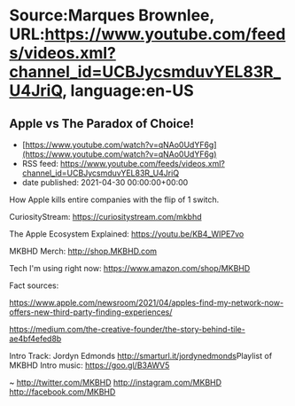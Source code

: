 # Source:Marques Brownlee, URL:https://www.youtube.com/feeds/videos.xml?channel_id=UCBJycsmduvYEL83R_U4JriQ, language:en-US

## Apple vs The Paradox of Choice!
 - [https://www.youtube.com/watch?v=qNAo0UdYF6g](https://www.youtube.com/watch?v=qNAo0UdYF6g)
 - RSS feed: https://www.youtube.com/feeds/videos.xml?channel_id=UCBJycsmduvYEL83R_U4JriQ
 - date published: 2021-04-30 00:00:00+00:00

How Apple kills entire companies with the flip of 1 switch.

CuriosityStream: https://curiositystream.com/mkbhd

The Apple Ecosystem Explained: https://youtu.be/KB4_WIPE7vo


MKBHD Merch: http://shop.MKBHD.com

Tech I'm using right now: https://www.amazon.com/shop/MKBHD

Fact sources:

https://www.apple.com/newsroom/2021/04/apples-find-my-network-now-offers-new-third-party-finding-experiences/

https://medium.com/the-creative-founder/the-story-behind-tile-ae4bf4efed8b

Intro Track: Jordyn Edmonds http://smarturl.it/jordynedmonds​​​​​ 
Playlist of MKBHD Intro music: https://goo.gl/B3AWV5

~
http://twitter.com/MKBHD
http://instagram.com/MKBHD
http://facebook.com/MKBHD

